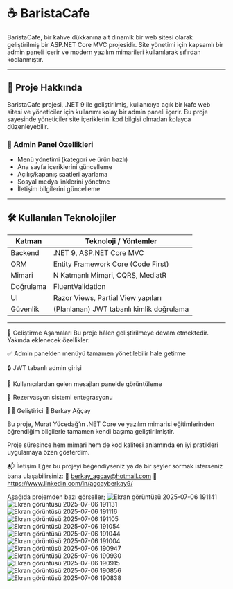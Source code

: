# ☕ BaristaCafe

BaristaCafe, bir kahve dükkanına ait dinamik bir web sitesi olarak geliştirilmiş bir ASP.NET Core MVC projesidir. Site yönetimi için kapsamlı bir admin paneli içerir ve modern yazılım mimarileri kullanılarak sıfırdan kodlanmıştır.

---

## 🚀 Proje Hakkında

BaristaCafe projesi, .NET 9 ile geliştirilmiş, kullanıcıya açık bir kafe web sitesi ve yöneticiler için kullanımı kolay bir admin paneli içerir. Bu proje sayesinde yöneticiler site içeriklerini kod bilgisi olmadan kolayca düzenleyebilir.

### 🧩 Admin Panel Özellikleri
- Menü yönetimi (kategori ve ürün bazlı)
- Ana sayfa içeriklerini güncelleme
- Açılış/kapanış saatleri ayarlama
- Sosyal medya linklerini yönetme
- İletişim bilgilerini güncelleme

---

## 🛠️ Kullanılan Teknolojiler

| Katman        | Teknoloji / Yöntemler                         |
|---------------|------------------------------------------------|
| Backend       | .NET 9, ASP.NET Core MVC                      |
| ORM           | Entity Framework Core (Code First)            |
| Mimari        | N Katmanlı Mimari, CQRS, MediatR              |
| Doğrulama     | FluentValidation                              |
| UI            | Razor Views, Partial View yapıları            |
| Güvenlik      | (Planlanan) JWT tabanlı kimlik doğrulama      |

---

🎯 Geliştirme Aşamaları
Bu proje hâlen geliştirilmeye devam etmektedir. Yakında eklenecek özellikler:

✅ Admin panelden menüyü tamamen yönetilebilir hale getirme

🔒 JWT tabanlı admin girişi

💬 Kullanıcılardan gelen mesajları panelde görüntüleme

📅 Rezervasyon sistemi entegrasyonu

👨‍💻 Geliştirici
📌 Berkay Ağçay

Bu proje, Murat Yücedağ’ın .NET Core ve yazılım mimarisi eğitimlerinden öğrendiğim bilgilerle tamamen kendi başıma geliştirilmiştir.

Proje süresince hem mimari hem de kod kalitesi anlamında en iyi pratikleri uygulamaya özen gösterdim.

📬 İletişim
Eğer bu projeyi beğendiyseniz ya da bir şeyler sormak isterseniz bana ulaşabilirsiniz:
📧 berkay_agcay@hotmail.com
🔗 https://www.linkedin.com/in/agcayberkay9/

Aşağıda projemden bazı görseller;
![Ekran görüntüsü 2025-07-06 191141](https://github.com/user-attachments/assets/d41b264e-45d2-4bca-9a27-8c9edf03b4aa)
![Ekran görüntüsü 2025-07-06 191131](https://github.com/user-attachments/assets/de8a004f-4019-439c-86d4-6502d6ec90b3)
![Ekran görüntüsü 2025-07-06 191116](https://github.com/user-attachments/assets/7f72acc3-72f0-47ca-824a-97c45ddfd5c6)
![Ekran görüntüsü 2025-07-06 191105](https://github.com/user-attachments/assets/3e4f0a7a-458d-452d-a111-e383fba2a0a8)
![Ekran görüntüsü 2025-07-06 191054](https://github.com/user-attachments/assets/c74e895f-aac1-4400-9e7d-9701e4e4f09d)
![Ekran görüntüsü 2025-07-06 191044](https://github.com/user-attachments/assets/e64c6b74-1099-4aaf-b899-e33ef43ce609)
![Ekran görüntüsü 2025-07-06 191004](https://github.com/user-attachments/assets/cfc23486-be25-4b08-8890-1a749c3064dc)
![Ekran görüntüsü 2025-07-06 190947](https://github.com/user-attachments/assets/54f14d62-3334-4336-aaed-0a4a74438f19)
![Ekran görüntüsü 2025-07-06 190930](https://github.com/user-attachments/assets/e6d52f5f-8164-4af7-ba28-a02b4525ed59)
![Ekran görüntüsü 2025-07-06 190915](https://github.com/user-attachments/assets/df22728b-f4bc-416a-906c-b7c8c8a34f53)
![Ekran görüntüsü 2025-07-06 190856](https://github.com/user-attachments/assets/4a061de2-55d9-4b07-be90-d2bcbf5ba557)
![Ekran görüntüsü 2025-07-06 190838](https://github.com/user-attachments/assets/1ad07412-9625-4bc0-bc46-873a1a7aae09)




